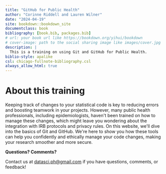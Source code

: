 ```yaml
--- 
title: "GitHub for Public Health"
author: "Corinne Riddell and Lauren Wilner"
date: "2024-04-19"
site: bookdown::bookdown_site
documentclass: book
bibliography: [book.bib, packages.bib]
# url: your book url like https://bookdown.org/yihui/bookdown
# cover-image: path to the social sharing image like images/cover.jpg
description: |
  This is a training on using Git and GitHub for Public Health.
biblio-style: apalike
csl: chicago-fullnote-bibliography.csl
always_allow_html: true
---
```


# About this training

Keeping track of changes to your statistical code is key to reducing errors and boosting teamwork in your projects. However, many public health professionals, including epidemiologists, haven't been trained on how to manage these changes, which might leave you wondering about the integration with IRB protocols and privacy rules. On this website, we'll dive into the basics of Git and GitHub. We're here to show you how these tools can help you confidently and ethically manage your code changes, making your research smoother and more secure.

**Questions? Comments?**

Contact us at datasci.ph@gmail.com if you have questions, comments, or feedback!





